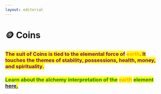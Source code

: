 ```yaml
---
layout: editorial
---
```


# 🪙 Coins



### <mark style="color:purple;"></mark>

### <mark style="color:purple;">The suit of Coins is tied to the elemental force of</mark> <mark style="color:orange;">earth</mark><mark style="color:purple;">. It touches the themes of stability, possessions, health, money, and spirituality.</mark>

<mark style="color:purple;"></mark>

### <mark style="color:green;">Learn about the alchemy interpretation of the</mark> <mark style="color:orange;">earth</mark> <mark style="color:green;">element</mark> [here<mark style="color:green;">.</mark>](../../../../../alchemy/the-usdchoice-of-alchemy/undefined-4/the-four-elements/terra.md)<mark style="color:green;"></mark>

<mark style="color:purple;"></mark>

<mark style="color:green;"></mark>
